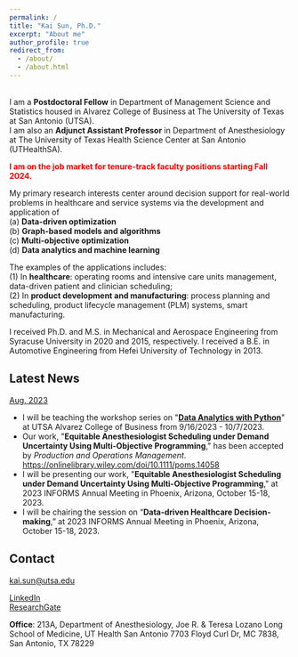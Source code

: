 ```yaml
---
permalink: /
title: "Kai Sun, Ph.D."
excerpt: "About me"
author_profile: true
redirect_from: 
  - /about/
  - /about.html
---
```


\
I am a **Postdoctoral Fellow** in Department of Management Science and Statistics housed in Alvarez College of Business at The University of Texas at San Antonio (UTSA).\
I am also an **Adjunct Assistant Professor** in Department of Anesthesiology at The University of Texas Health Science Center at San Antonio (UTHealthSA).

<span style="color:red">**I am on the job market for tenure-track faculty positions starting Fall 2024.**</span>

My primary research interests center around decision support for real-world problems in healthcare and service systems 
via the development and application of\
(a) **Data-driven optimization**\
(b) **Graph-based models and algorithms**\
(c) **Multi-objective optimization**\
(d) **Data analytics and machine learning**

The examples of the applications includes:\
(1) In **healthcare**: operating rooms and intensive care units management, data-driven patient and clinician scheduling;\
(2) In **product development and manufacturing**: process planning and scheduling, product lifecycle management (PLM) systems, smart manufacturing.

I received Ph.D. and M.S. in Mechanical and Aerospace Engineering from Syracuse University in 2020 and 2015, respectively.
I received a B.E. in Automotive Engineering from Hefei University of Technology in 2013.

Latest News
------
<ins>Aug, 2023</ins>
- I will be teaching the workshop series on 
"<a href="https://youtube.com/playlist?list=PLwULGI0TbkccvUbA7zRMJlSER76X5O6aE&si=vfJw56FfLjB5Io_U">**Data Analytics with Python**</a>" at UTSA Alvarez College of Business
from 9/16/2023 - 10/7/2023.
- Our work, "**Equitable Anesthesiologist Scheduling under Demand Uncertainty Using Multi-Objective Programming**,"
has been accepted by *Production and Operations Management*. <a href="https://doi.org/10.1111/poms.14058">https://onlinelibrary.wiley.com/doi/10.1111/poms.14058</a>
- I will be presenting our work, "**Equitable Anesthesiologist Scheduling under Demand Uncertainty Using Multi-Objective Programming**,"
at 2023 INFORMS Annual Meeting in Phoenix, Arizona, October 15-18, 2023.
- I will be chairing the session on “**Data-driven Healthcare Decision-making**,”
at 2023 INFORMS Annual Meeting in Phoenix, Arizona, October 15-18, 2023.


Contact
------
<ins>kai.sun@utsa.edu</ins>

[LinkedIn](https://www.linkedin.com/in/kai-sun-211a47bb/)
\
[ResearchGate](https://www.researchgate.net/profile/Kai-Sun-70)

**Office**: 213A, Department of Anesthesiology, Joe R. & Teresa Lozano Long School of Medicine, UT Health San Antonio
7703 Floyd Curl Dr, MC 7838, San Antonio, TX 78229